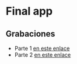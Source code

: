 # Final app

## Grabaciones

- Parte 1 [en este enlace](https://ironhack.zoom.us/rec/share/veFcIZ3P00ZLWNLr5FDZYYFiJ4rKX6a80yAb-aUOmU0ZbzD01S01p36QJw4tSGq3)
- Parte 2 [en este enlace](https://ironhack.zoom.us/rec/share/yJdIHr_9qjlJZLPNs1rzXrErMIDlaaa81yZL-PNYyVYv3x3MX3VXL3Ldav1Q3aE)
